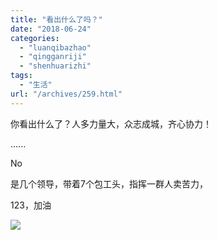 ```yaml
---
title: "看出什么了吗？"
date: "2018-06-24"
categories: 
  - "luanqibazhao"
  - "qingganriji"
  - "shenhuarizhi"
tags: 
  - "生活"
url: "/archives/259.html"
---
```


你看出什么了？人多力量大，众志成城，齐心协力！

......

No

是几个领导，带着7个包工头，指挥一群人卖苦力，

123，加油

![](https://img-cloud.zhoujie218.top/wp-content/uploads/2018/06/img_4600.jpg)
